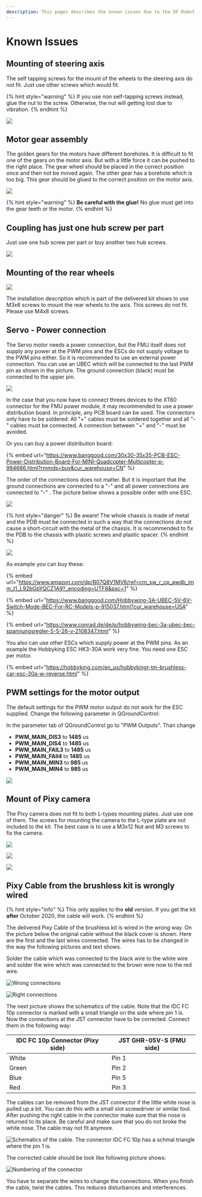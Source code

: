 ```yaml
---
description: This pages describes the known issues due to the DF Robot assembly.
---
```


# Known Issues

## Mounting of steering axis

The self tapping screws for the mount of the wheels to the steering axis do not fit. Just use other screws which would fit.

{% hint style="warning" %}
If you use non self-tapping screws instead, glue the nut to the screw. Otherwise, the nut will getting lost due to vibration.
{% endhint %}

![](../../.gitbook/assets/steering\_axis\_right\_edit.jpg)

## Motor gear assembly

The golden gears for the motors have different boreholes. It is difficult to fit one of the gears on the motor axis. But with a little force it can be pushed to the right place. The gear wheel should be placed in the correct position once and then not be moved again. The other gear has a borehole which is too big. This gear should be glued to the correct position on the motor axis.&#x20;

![](../../.gitbook/assets/motor\_gear2\_edit.jpg)

{% hint style="warning" %}
**Be careful with the glue!** No glue must get into the gear teeth or the motor.
{% endhint %}

## Coupling has just one hub screw per part

Just use one hub screw per part or buy another two hub screws.

![](../../.gitbook/assets/coupling\_wo\_screw.jpg)

## Mounting of the rear wheels

![](../../.gitbook/assets/rear\_wheel\_edit.jpg)

The installation description which is part of the delivered kit shows to use M3x6 screws to mount the rear wheels to the axis. This screws do not fit. Please use M4x8 screws.

## Servo -  Power connection

The Servo motor needs a power connection, but the FMU itself does not supply any power at the PWM pins and the ESCs do not supply voltage to the PWM pins either. So it is recommended to use an external power connection. You can use an UBEC which will be connected to the last PWM pin as shown in the picture. The ground connection (black) must be connected to the upper pin.

![](../../.gitbook/assets/ubec\_fmu\_edit.jpg)

In the case that you now have to connect threes devices to the XT60 connector for the FMU power module, it may recommended to use a power distribution board. In principle, any PCB board can be used. The connectors only have to be soldered: All "+" cables must be soldered together and all "-" cables must be connected. A connection between "+" and "-" must be avoided.

Or you can buy a power distribution board:

{% embed url="https://www.banggood.com/30x30-35x35-PCB-ESC-Power-Distribution-Board-For-MINI-Quadcopter-Multicopter-p-984686.html?rmmds=buy&cur_warehouse=CN" %}

The  order of the connections does not matter. But it is important that the ground connections are connected to a "-" and all power connections are connected to "-" . The picture below shows a possible order with one ESC.

![](../../.gitbook/assets/pdb\_edit.jpg)

{% hint style="danger" %}
Be aware! The whole chassis is made of metal and the PDB must be connected in such a way that the connections do not cause a short-circuit with the metal of the chassis. It is recommended to fix the PDB to the chassis with plastic screws and plastic spacer.
{% endhint %}

![](<../../.gitbook/assets/pcb-mount\_edit (1).jpg>)

As example you can buy these:

{% embed url="https://www.amazon.com/dp/B07Q8V1MV6/ref=cm_sw_r_cp_awdb_imm_t1_L92bGbYQCZ1A9?_encoding=UTF8&psc=1" %}

{% embed url="https://www.banggood.com/Hobbywing-3A-UBEC-5V-6V-Switch-Mode-BEC-For-RC-Models-p-915037.html?cur_warehouse=USA" %}

{% embed url="https://www.conrad.de/de/p/hobbywing-bec-3a-ubec-bec-spannungsregler-5-5-26-v-2108347.html" %}

You also can use other ESCs which supply power at the PWM pins. As an example the Hobbyking ESC HK3-30A work very fine. You need one ESC per motor.

{% embed url="https://hobbyking.com/en_us/hobbykingr-tm-brushless-car-esc-30a-w-reverse.html" %}

## PWM settings for the motor output

The default settings for the PWM motor output do not work for the ESC supplied. Change the following parameter in QGroundControl:

In the parameter tab of QGroundControl go to "PWM Outputs". Than change&#x20;

* **PWM\_MAIN\_DIS3** to **1485** us
* **PWM\_MAIN\_DIS4** to **1485** us&#x20;
* **PWM\_MAIN\_FAIL3** to **1485** us
* **PWM\_MAIN\_FAIl4** to **1485** us
* **PWM\_MAIN\_MIN3** to **985** us
* **PWM\_MAIN\_MIN4** to **985** us

![](../../.gitbook/assets/qgc\_pwm\_outputs\_edit\_new\_edit.png)

## Mount of Pixy camera

The Pixy camera does not fit to both L-types mounting plates. Just use one of them. The screws for mounting the camera to the L-type plate are not included to the kit. The best case is to use a M3x12 Nut and M3 screws to fix the camera.&#x20;

![](<../../.gitbook/assets/pixy\_mount\_front (1).jpg>)

![](<../../.gitbook/assets/pixy\_mount\_side (1).jpg>)

![](<../../.gitbook/assets/pixy\_mount\_top (1).jpg>)

## Pixy Cable from the brushless kit is wrongly wired

{% hint style="info" %}
This only applies to the **old** version. If you get the kit **after** October 2020, the cable will work.
{% endhint %}

The delivered Pixy Cable of the brushless kit is wired in the wrong way. On the picture below the original cable without the black cover is shown. Here are the first and the last wires connected. The wires has to be changed in the way the following pictures and text shows.

Solder the cable which was connected to the black wire to the white wire and solder the wire which was connected to the brown wire now to the red wire.

![Wrong connections](<../../.gitbook/assets/20200206\_105028 (1).jpg>)

![Right connections](<../../.gitbook/assets/20200206\_111553 (1).jpg>)

The next picture shows the schematics of the cable. Note that the IDC FC 10p connector is marked with a small triangle on the side where pin 1 is. Now the connections at the JST connector have to be corrected. Connect them in the following way:

| IDC FC 10p Connector (Pixy side) | JST GHR-05V-S (FMU side) |
| -------------------------------- | ------------------------ |
| White                            | Pin 1                    |
| Green                            | Pin 2                    |
| Blue                             | Pin 5                    |
| Red                              | Pin 3                    |

The cables can be removed from the JST connector if the little white nose is pulled up a bit. You can do this with a small slot screwdriver or similar tool. After pushing the right cable in the connector make sure that the nose is returned to its place. Be careful and make sure that you do not broke the white nose. The cable may not fit anymore.

![Schematics of the cable. The connector IDC FC 10p has a schmal triangle where the pin 1 is.](../../.gitbook/assets/pixy\_connector\_fmu\_edit.jpg)

The corrected cable should be look like following picture shows:

![Numbering of the connector](../../.gitbook/assets/pixy\_corrected.jpg)

You have to separate the wires to change the connections. When you finish the cable, twist the cables. This reduces disturbances and interferences.
